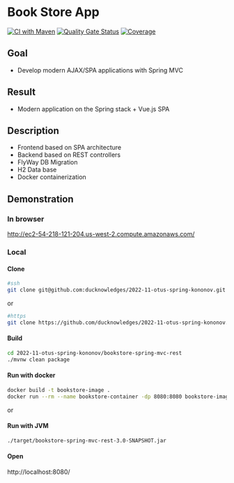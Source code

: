 # Book Store App
[![CI with Maven](https://github.com/ducknowledges/2022-11-otus-spring-kononov/actions/workflows/build.yml/badge.svg)](https://github.com/ducknowledges/2022-11-otus-spring-kononov/actions/workflows/build.yml)
[![Quality Gate Status](https://sonarcloud.io/api/project_badges/measure?project=bookstore-spring-mvc-rest&metric=alert_status)](https://sonarcloud.io/summary/new_code?id=bookstore-spring-mvc-rest)
[![Coverage](https://sonarcloud.io/api/project_badges/measure?project=bookstore-spring-mvc-rest&metric=coverage)](https://sonarcloud.io/summary/new_code?id=bookstore-spring-mvc-rest)

## Goal
- Develop modern AJAX/SPA applications with Spring MVC

## Result
- Modern application on the Spring stack + Vue.js SPA

## Description
- Frontend based on SPA architecture
- Backend based on REST controllers
- FlyWay DB Migration
- H2 Data base
- Docker containerization

## Demonstration

### In browser

http://ec2-54-218-121-204.us-west-2.compute.amazonaws.com/

### Local

#### Clone
```bash
#ssh
git clone git@github.com:ducknowledges/2022-11-otus-spring-kononov.git
```
or

```bash
#https
git clone https://github.com/ducknowledges/2022-11-otus-spring-kononov.git
```

#### Build
```bash
cd 2022-11-otus-spring-kononov/bookstore-spring-mvc-rest
./mvnw clean package
```

#### Run with docker
```bash
docker build -t bookstore-image .
docker run --rm --name bookstore-container -dp 8080:8080 bookstore-image
```

or

#### Run with JVM
```bash
./target/bookstore-spring-mvc-rest-3.0-SNAPSHOT.jar
```

#### Open
http://localhost:8080/